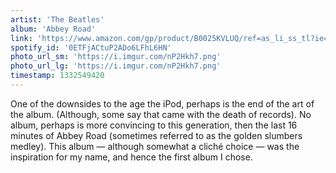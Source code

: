 ```yaml
---
artist: 'The Beatles'
album: 'Abbey Road'
link: 'https://www.amazon.com/gp/product/B0025KVLUQ/ref=as_li_ss_tl?ie=UTF8&amp;tag=besalbintheun-20&amp;linkCode=as2&amp;camp=1789&amp;creative=390957&amp;creativeASIN=B0025KVLUQ'
spotify_id: '0ETFjACtuP2ADo6LFhL6HN'
photo_url_sm: 'https://i.imgur.com/nP2Hkh7.png'
photo_url_lg: 'https://i.imgur.com/nP2Hkh7.png'
timestamp: 1332549420
---
```

One of the downsides to the age the iPod, perhaps is the end of the art of the album. (Although, some say that came with the death of records). No album, perhaps is more convincing to this generation, then the last 16 minutes of Abbey Road (sometimes referred to as the golden slumbers medley). This album — although somewhat a cliché choice — was the inspiration for my name, and hence the first album I chose.